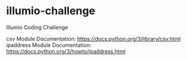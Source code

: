 # illumio-challenge
Illumio Coding Challenge

csv Module Documentation: https://docs.python.org/3/library/csv.html
ipaddress Module Documentation: https://docs.python.org/3/howto/ipaddress.html

